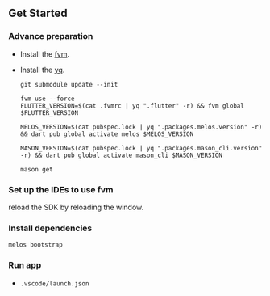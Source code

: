 ## Get Started

### Advance preparation

- Install the [fvm].
- Install the [yq].
  
  ```shell
  git submodule update --init
  ```

  ```shell
  fvm use --force
  FLUTTER_VERSION=$(cat .fvmrc | yq ".flutter" -r) && fvm global $FLUTTER_VERSION
  ```

  ```shell
  MELOS_VERSION=$(cat pubspec.lock | yq ".packages.melos.version" -r) && dart pub global activate melos $MELOS_VERSION
  ```

  ```shell
  MASON_VERSION=$(cat pubspec.lock | yq ".packages.mason_cli.version" -r) && dart pub global activate mason_cli $MASON_VERSION
  ```

  ```shell
  mason get
  ```

### Set up the IDEs to use fvm

reload the SDK by reloading the window.

### Install dependencies

```shell
melos bootstrap
```

### Run app

- `.vscode/launch.json`

<!-- 
## Flutter app (path: apps/app)

### Flavor App ID
- dev: jp.co.{OrganizationName}.{AppName}.dev
- stg: jp.co.{OrganizationName}.{AppName}.stg
- prod: jp.co.{OrganizationName}.{AppName}

Change App ID
build.gradle (apps/app/android/app)
```bash
namespace "jp.co.{OrganizationName}.{AppName}"
```
project.pbxproj
```bash
PRODUCT_BUNDLE_IDENTIFIER = "jp.co.{OrganizationName}.{AppName}"
```

### FlutterFire Configure
- requirement new Firebase service project (dev/stg/prod)
- command in apps/app\

```bash
firebase projects:list

# Dev
flutterfire configure --yes \
--project {Dev Project ID} \
--out lib/core/env/firebase_options_dev.dart \
--platforms android,ios,web \
--android-package-name jp.co.{OrganizationName}.{AppName}.dev \
--ios-bundle-id jp.co.{OrganizationName}.{AppName}.dev

mkdir ios/dev
mv ios/firebase_app_id_file.json ios/dev
mv ios/Runner/GoogleService-Info.plist ios/dev
mv android/app/google-services.json android/app/src/dev

# Stg
flutterfire configure --yes \
--project {Stg Project ID} \
--out lib/core/env/firebase_options_stg.dart \
--platforms android,ios,web \
--android-package-name jp.co.{OrganizationName}.{AppName}.stg \
--ios-bundle-id jp.co.{OrganizationName}.{AppName}.stg

# Prod
flutterfire configure --yes \
--project {Prod Project ID} \
--out lib/core/env/firebase_options_prod.dart \
--platforms android,ios,web \
--android-package-name jp.co.{OrganizationName}.{AppName} \
--ios-bundle-id jp.co.{OrganizationName}.{AppName}
``` -->

<!-- Links -->

[fvm]: https://fvm.app/

[yq]: https://github.com/mikefarah/yq
